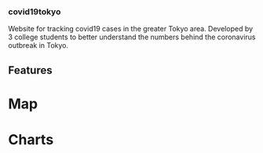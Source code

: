 ### covid19tokyo
Website for tracking covid19 cases in the greater Tokyo area. Developed by 3 college students to better understand the numbers behind the coronavirus outbreak in Tokyo. 
## Features
# Map
# Charts

